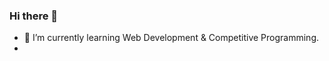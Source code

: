 ### Hi there 👋


<!--**achalesh27022003/achalesh27022003** is a ✨ _special_ ✨ repository because its `README.md` (this file) appears on your GitHub profile.
Here are some ideas to get you started:
-->
<!--- 🔭 I’m currently working on --> 
- 🌱 I’m currently learning Web Development & Competitive Programming.
- <!--👯 I’m looking to collaborate on ...
- 🤔 I’m looking for help with ...
- 💬 Ask me about ...
- 📫 How to reach me: ...
- 😄 Pronouns: ...
- ⚡ Fun fact: Love Puzzles/Sudokus/Crosswords to Solve. 
  -->

![Achalesh's github stats] (https://github-readme-stats.vercel.app/api?username=achalesh27022003&theme=algolia&show_icons=true)
